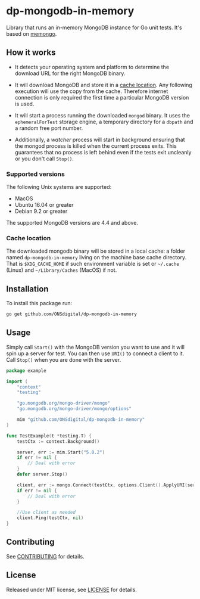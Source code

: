 # dp-mongodb-in-memory
Library that runs an in-memory MongoDB instance for Go unit tests.
It's based on [memongo](https://github.com/benweissmann/memongo).

## How it works
- It detects your operating system and platform to determine the download URL for the right MongoDB binary.

- It will download MongoDB and store it in a [cache location](#cache-location). Any following execution will use the copy from the cache. Therefore internet connection is only required the first time a particular MongoDB version is used.

- It will start a process running the downloaded `mongod` binary. It uses the `ephemeralForTest` storage engine, a temporary directory for a `dbpath` and a random free port number.

- Additionally, a _watcher_ process will start in background ensuring that the mongod process is killed when the current process exits. This guarantees that no process is left behind even if the tests exit uncleanly or you don't call `Stop()`.

### Supported versions
The following Unix systems are supported:
- MacOS
- Ubuntu 16.04 or greater
- Debian 9.2 or greater

The supported MongoDB versions are 4.4 and above.

### Cache location

The downloaded mongodb binary will be stored in a local cache: a folder named `dp-mongodb-in-memory` living on the machine base cache directory. That is `$XDG_CACHE_HOME` if such environment variable is set or `~/.cache` (Linux) and `~/Library/Caches` (MacOS) if not.

## Installation

To install this package run:

```bash
go get github.com/ONSdigital/dp-mongodb-in-memory
```

## Usage

Simply call `Start()` with the MongoDB version you want to use and it will spin up a server for test. You can then use `URI()` to connect a client to it. 
Call `Stop()` when you are done with the server.

```go
package example

import (
	"context"
	"testing"

	"go.mongodb.org/mongo-driver/mongo"
	"go.mongodb.org/mongo-driver/mongo/options"

	mim "github.com/ONSdigital/dp-mongodb-in-memory"
)

func TestExample(t *testing.T) {
	testCtx := context.Background()

	server, err := mim.Start("5.0.2")
	if err != nil {
		// Deal with error
	}
	defer server.Stop()

	client, err := mongo.Connect(testCtx, options.Client().ApplyURI(server.URI()))
	if err != nil {
		// Deal with error
	}

	//Use client as needed
	client.Ping(testCtx, nil)
}

```

## Contributing

See [CONTRIBUTING](CONTRIBUTING.md) for details.

## License

Released under MIT license, see [LICENSE](LICENSE.md) for details.
